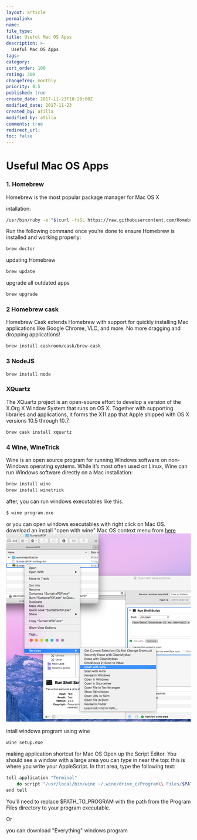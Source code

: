 ```yaml
---
layout: article
permalink:
name:
file_type:
title: Useful Mac OS Apps
description: >-
  Useful Mac OS Apps
tags:  
category:  
sort_order: 100
rating: 300
changefreq: monthly
priority: 0.5
published: true
create_date: 2017-11-23T10:20:00Z
modified_date: 2017-11-23
created_by: atilla
modified_by: atilla
comments: true
redirect_url:
toc: false
---
```


# Useful Mac OS Apps

### 1. Homebrew
Homebrew is the most popular package manager for Mac OS X

intallation:

```bash
/usr/bin/ruby -e "$(curl -fsSL https://raw.githubusercontent.com/Homebrew/install/master/install)"
```

Run the following command once you’re done to ensure Homebrew is installed and working properly:

```bash
brew doctor
```

updating Homebrew

```bash
brew update
```

upgrade all outdated apps

```bash
brew upgrade
```


### 2 Homebrew cask
Homebrew Cask extends Homebrew with support for quickly installing Mac applications like Google Chrome, VLC, and more. No more dragging and dropping applications!

```bash
brew install caskroom/cask/brew-cask
```


### 3 NodeJS

```bash
brew install node
```

### XQuartz

The XQuartz project is an open-source effort to develop a version of the X.Org X Window System that runs on OS X. Together with supporting libraries and applications, it forms the X11.app that Apple shipped with OS X versions 10.5 through 10.7.

```bash
brew cask install xquartz
```


### 4 Wine, WineTrick

Wine is an open source program for running Windows software on non-Windows operating systems. While it’s most often used on Linux, Wine can run Windows software directly on a Mac
installation:

```bash
brew install wine
brew install winetrick
```

after, you can run windows executables like this.

```bash
$ wine program.exe
```

or you can open windows executables with right click on Mac OS.  
download an install "open with wine" Mac OS context menu from  [here](/open-terminal-here-mac-os-x-service/)
![image](/assets/img/osxservices/4.png)

intall windows program using wine

```bash
wine setup.exe
```

making application shortcut for Mac OS
Open up the Script Editor. You should see a window with a large area you can type in near the top: this is where you write your AppleScript. In that area, type the following text:

```bash
tell application "Terminal"
    do script "/usr/local/bin/wine ~/.wine/drive_c/Program\\ Files/$PATH_TO_PROGRAM.exe"
end tell
```

You'll need to replace $PATH_TO_PROGRAM with the path from the Program Files directory to your program executable.

Or

you can download "Everything" windows program
